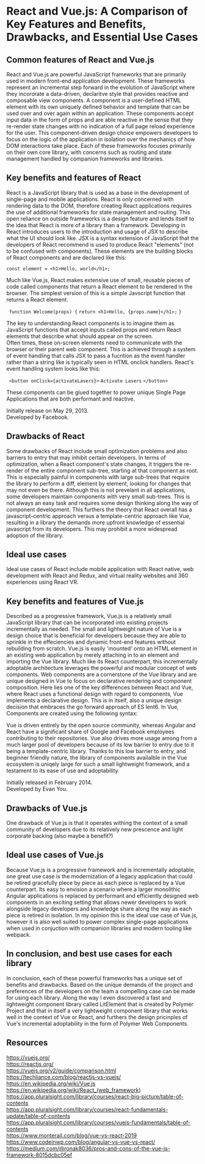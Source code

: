 # React and Vue.js: A Comparison of Key Features and Benefits, Drawbacks, and Essential Use Cases  

## Common features of React and Vue.js
React and Vue.js are powerful JavaScript frameworks that are primarily used in modern front-end application development. These frameworks represent an incremental step forward in the evolution of JavaScript where they incororate a data-driven, declaritve style that provides reactive and composable view components. A component is a user-defined HTML element with its own uniquely defined behavior and template that can be used over and over again within an application. These components accept input data in the form of props and are able reactive in the sense that they re-render state changes with no indication of a full page reload experience for the user. This component-driven design choice empowers developers to focus on the logic of the application in isolation over the mechanics of how DOM interactions take place. Each of these frameworks focuses primarily on their own core library, with concerns such as routing and state management handled by companion frameworks and libraries.  

## Key benefits and features of React
React is a JavaScript library that is used as a base in the development of single-page and mobile applications. React is only concerned with rendering data to the DOM, therefore creating React applications requires the use of additional frameworks for state management and routing. This open reliance on outside frameworks is a design feature and lends itself to the idea that React is more of a library than a framework. Developing in React introduces users to the introduction and usage of JSX to describe what the UI should look like. JSX is a syntax extension of JavaScript that the developers of React recommend is used to produce React "elements" (not to be confused with components). These elements are the building blocks of React components and are declared like this:   

```const element = <h1>Hello, world</h1>;```

Much like Vue.js, React makes extensive use of small, reusable pieces of code called components that return a React element to be rendered in the browser. The simplest version of this is a simple Javscript function that returns a React element: 

``` function Welcome(props) {```
```return <h1>Hello, {props.name}</h1>;```
```} ```

The key to understanding React components is to imagine them as JavaScript functions that accept inputs called props and return React elements that describe what should appear on the screen.  
Often times, these on-screen elements need to communicate with the browser or their parent web component. This is achieved through a system of event handling that calls JSX to pass a fucntion as the event handler rather than a string like is typically seen in HTML onclick handlers. React's event handling system looks like this:

``` <button onClick={activateLasers}>```
```Activate Lasers```
```</button> ```

These components can be glued together to power unique Single Page Applications that are both performant and reactive.

Initially release on May 29, 2013.  
Developed by Facebook.   

## Drawbacks of React
Some drawbacks of React include small optimization problems and also barriers to entry that may inhibit certain developers. In terms of optimization, when a React component's state changes, it triggers the re-render of the entire component sub-tree, starting at that component as root. This is especially painful in components with large sub-trees that require the library to perform a diff, element by element, looking for changes that may not even be there. Although this is not prevelant in all applications, some developers maintain components with very small sub-trees. This is not always an easy task and requires some design thinking along the way of component development. This furthers the theory that React overall has a javascript-centric approach versus a template-centric approach like Vue, resulting in a library the demands more upfront knowledge of essential javascript from its developers. This may prohibit a more widespread adoption of the library.

## Ideal use cases
Ideal use cases of React include mobile application with React native, web development with React and Redux, and virtual reality websites and 360 experiences using React VR.  

## Key benefits and features of Vue.js  
Described as a progressive framework, Vue.js is a relatively small JavaScript library that can be incorporated into existing projects incrementally as needed. The small and lightweight nature of Vue is a design choice that is beneficial for developers because they are able to sprinkle in the effeciencies and dynamic front-end features without rebuilding from scratch. Vue.js is easily 'mounted' onto an HTML element in an existing web application by merely attaching in to an element and importing the Vue library. Much like its React counterpart, this incrementally adoptable architecture leverages the powerful and modular concept of web components. Web components are a cornerstone of the Vue library and are unique designed in Vue to focus on declarative rendering and component composition. Here lies one of the key differences between React and Vue, where React uses a functional design with regard to components, Vue implements a declarative design. This is in itself, also a unique design decision that embraces the go forward approach of ES lent6. In Vue, Components are created using the following syntax:  

Vue is driven entirely by the open source community, whereas Angular and React have a significant share of Google and Facebook employees contributing to their repositories. Vue also drives more usage among from a much larger pool of developers because of its low barrier to entry due to it being a template-centric library. Thanks to this low barrier to entry, and beginner friendly nature, the library of components availalble in the Vue ecosystem is uniqely large for such a small lightweight framework, and a testament to its ease of use and adoptability.  

Initially released in February 2014.  
Developed by Evan You.    

## Drawbacks of Vue.js  
One drawback of Vue.js is that it operates withing the context of a small community of developers due to its relatively new prescence and light corporate backing (also maybe a benefit?)  

## Ideal use cases of Vue.js  
Because Vue.js is a progressive framework and is incrementally adoptable, one great use case is the modernization of a legacy application that could be retired gracefully piece by piece as each piece is replaced by a Vue counterpart. Its easy to envision a scenario where a larger monolithic Angular applications is replaced by performant and efficiently designed web components in an exciting setting that allows newer developers to work alongside legacy developers and knowledge share along the way as each piece is retired in isolation. In my opinion this is the ideal use case of Vue.js, however it is also well suited to power complex single-page applications when used in conjuction with companion libraries and modern tooling like webpack.

## In conclusion, and best use cases for each library  
In conclusion, each of these powerful frameworks has a unique set of benefits and drawbacks. Based on the unique demands of the project and preferences of the developers on the team a compelling case can be made for using each library. Along the way I even discovered a fast and lightweight component library called LitElement that is created by Polymer Project and that in itself a very lightweight component library that works well in the context of Vue or React, and furthers the design pricinples of Vue's incremental adoptability in the form of Polymer Web Components.

## Resources  
https://vuejs.org/  
https://reactjs.org/  
https://vuejs.org/v2/guide/comparison.html  
https://techliance.com/blog/reactjs-vs-vuejs/  
https://en.wikipedia.org/wiki/Vue.js  
https://en.wikipedia.org/wiki/React_(web_framework)   
https://app.pluralsight.com/library/courses/react-big-picture/table-of-contents  
https://app.pluralsight.com/library/courses/react-fundamentals-update/table-of-contents  
https://app.pluralsight.com/library/courses/vuejs-fundamentals/table-of-contents  
https://www.monterail.com/blog/vue-vs-react-2019  
https://www.codeinwp.com/blog/angular-vs-vue-vs-react/  
https://medium.com/@ronak8036/pros-and-cons-of-the-vue-js-framework-8015dcbc05ef

